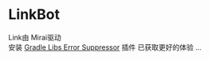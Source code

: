 # LinkBot
Link由 Mirai驱动  
安装 [Gradle Libs Error Suppressor](https://plugins.jetbrains.com/plugin/18949-gradle-libs-error-suppressor) 插件 
已获取更好的体验
...